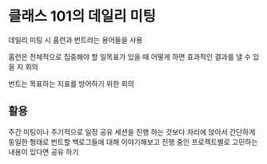 # 클래스 101의 데일리 미팅

데일리 미팅 시 홈런과 번트라는 용어들을 사용

홈런은 전체적으로 집중해야 할 일목표가 있을 때 어떻게 하면 효과적인 결과를 낼 수 있을 지 회의

번트는 목표하는 지표를 방어하기 위한 회의

## 활용

주간 미팅이나 주기적으로 일정 공유 세션을 진행 하는 것보다 자리에 앉아서 간단하게 동일한 형태로 번트할 백로그들에 대해 이야기해보고 진행 중인 프로젝트별로 고민하는 내용이 있다면 공유 하기
